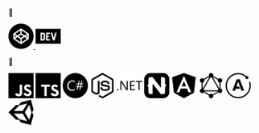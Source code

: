 :link:

<a href="https://codepen.io/brookesb91" title="Codepen">
  <img alt="Codepen" width="50px" src="https://raw.githubusercontent.com/brookesb91/brookesb91/master/images/codepen.svg">
</a>

<a href="https://dev.to/brookesb91" title="Dev.to">
  <img alt="Codepen" width="50px" src="https://raw.githubusercontent.com/brookesb91/brookesb91/master/images/dev-dot-to.svg">
</a>

:wrench:

<span>
  <img alt="JavaScript" width="50px" src="https://raw.githubusercontent.com/brookesb91/brookesb91/master/images/javascript.svg">
</span>

<span>
  <img alt="Typescript" width="50px" src="https://raw.githubusercontent.com/brookesb91/brookesb91/master/images/typescript.svg">
</span>

<span>
  <img alt="CSharp" width="50px" src="https://raw.githubusercontent.com/brookesb91/brookesb91/master/images/csharp.svg">
</span>

<span>
  <img alt="NodeJS" width="50px" src="https://raw.githubusercontent.com/brookesb91/brookesb91/master/images/node-dot-js.svg">
</span>

<span>
  <img alt="DotNet" width="50px" src="https://raw.githubusercontent.com/brookesb91/brookesb91/master/images/dot-net.svg">
</span>

<span>
  <img alt="NativeScript" width="50px" src="https://raw.githubusercontent.com/brookesb91/brookesb91/master/images/nativescript.svg">
</span>

<span>
  <img alt="Angular" width="50px" src="https://raw.githubusercontent.com/brookesb91/brookesb91/master/images/angular.svg">
</span>

<span>
  <img alt="GraphQL" width="50px" src="https://raw.githubusercontent.com/brookesb91/brookesb91/master/images/graphql.svg">
</span>

<span>
  <img alt="Apollo GraphQL" width="50px" src="https://raw.githubusercontent.com/brookesb91/brookesb91/master/images/apollographql.svg">
</span>

<span>
  <img alt="Unity" width="50px" src="https://raw.githubusercontent.com/brookesb91/brookesb91/master/images/unity.svg">
</span>
